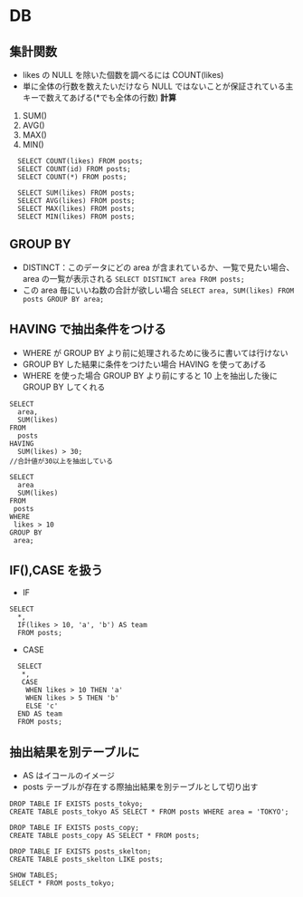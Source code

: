 # DB

## 集計関数

- likes の NULL を除いた個数を調べるには COUNT(likes)
- 単に全体の行数を数えたいだけなら NULL ではないことが保証されている主キーで数えてあげる(\*でも全体の行数)
  **計算**

1. SUM()
2. AVG()
3. MAX()
4. MIN()

```
  SELECT COUNT(likes) FROM posts;
  SELECT COUNT(id) FROM posts;
  SELECT COUNT(*) FROM posts;

  SELECT SUM(likes) FROM posts;
  SELECT AVG(likes) FROM posts;
  SELECT MAX(likes) FROM posts;
  SELECT MIN(likes) FROM posts;
```

## GROUP BY

- DISTINCT：このデータにどの area が含まれているか、一覧で見たい場合、area の一覧が表示される
  `SELECT DISTINCT area FROM posts;`
- この area 毎にいいね数の合計が欲しい場合
  `SELECT area, SUM(likes) FROM posts GROUP BY area;`

## HAVING で抽出条件をつける

- WHERE が GROUP BY より前に処理されるために後ろに書いては行けない
- GROUP BY した結果に条件をつけたい場合 HAVING を使ってあげる
- WHERE を使った場合 GROUP BY より前にすると 10 上を抽出した後に GROUP BY してくれる

```
SELECT
  area,
  SUM(likes)
FROM
  posts
HAVING
  SUM(likes) > 30;
//合計値が30以上を抽出している

SELECT
  area
  SUM(likes)
FROM
 posts
WHERE
 likes > 10
GROUP BY
 area;
```

## IF(),CASE を扱う

- IF

```
SELECT
  *,
  IF(likes > 10, 'a', 'b') AS team
  FROM posts;
```

- CASE

```
  SELECT
   *,
   CASE
    WHEN likes > 10 THEN 'a'
    WHEN likes > 5 THEN 'b'
    ELSE 'c'
  END AS team
  FROM posts;
```

## 抽出結果を別テーブルに

- AS はイコールのイメージ
- posts テーブルが存在する際抽出結果を別テーブルとして切り出す

```
DROP TABLE IF EXISTS posts_tokyo;
CREATE TABLE posts_tokyo AS SELECT * FROM posts WHERE area = 'TOKYO';

DROP TABLE IF EXISTS posts_copy;
CREATE TABLE posts_copy AS SELECT * FROM posts;

DROP TABLE IF EXISTS posts_skelton;
CREATE TABLE posts_skelton LIKE posts;

SHOW TABLES;
SELECT * FROM posts_tokyo;
```
